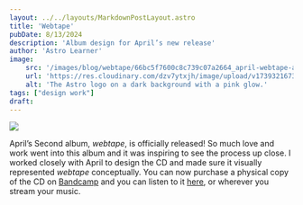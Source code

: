 ```yaml
---
layout: ../../layouts/MarkdownPostLayout.astro
title: 'Webtape'
pubDate: 8/13/2024
description: 'Album design for April’s new release'
author: 'Astro Learner'
image:
    src: '/images/blog/webtape/66bc5f7600c8c739c07a2664_april-webtape-album-md-1.jpg'
    url: 'https://res.cloudinary.com/dzv7ytxjh/image/upload/v1739321673/66bc5f7600c8c739c07a2664_april-webtape-album-md-1_ae39oj.jpg'
    alt: 'The Astro logo on a dark background with a pink glow.'
tags: ["design work"]
draft: 
---
```



<img class="blog-post-image-lg" src="https://res.cloudinary.com/dzv7ytxjh/image/upload/v1739321673/66bc5f7600c8c739c07a2664_april-webtape-album-md-1_ae39oj.jpg">

April’s Second album, _webtape_, is officially released! So much love and work went into this album and it was inspiring to see the process up close. I worked closely with April to design the CD and made sure it visually represented _webtape_ conceptually. You can now purchase a physical copy of the CD on [Bandcamp](https://listentoapril.bandcamp.com/album/webtape) and you can listen to it [here](https://open.spotify.com/album/6nsas45yxo0GbpytTmM5iP?si=mkzsccTWQsmcIPaDKRMuEg), or wherever you stream your music.

